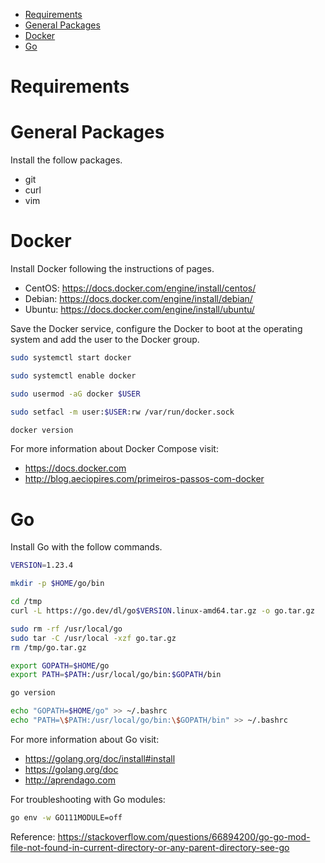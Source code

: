 <!-- TOC -->

- [Requirements](#requirements)
- [General Packages](#general-packages)
- [Docker](#docker)
- [Go](#go)

<!-- TOC -->

# Requirements

# General Packages

Install the follow packages.

* git
* curl
* vim

# Docker

Install Docker following the instructions of pages.

* CentOS: https://docs.docker.com/engine/install/centos/
* Debian: https://docs.docker.com/engine/install/debian/
* Ubuntu: https://docs.docker.com/engine/install/ubuntu/

Save the Docker service, configure the Docker to boot at the operating system and add the user to the Docker group.

```bash
sudo systemctl start docker

sudo systemctl enable docker

sudo usermod -aG docker $USER

sudo setfacl -m user:$USER:rw /var/run/docker.sock

docker version
```

For more information about Docker Compose visit:

* https://docs.docker.com
* http://blog.aeciopires.com/primeiros-passos-com-docker

# Go

Install Go with the follow commands.

```bash
VERSION=1.23.4

mkdir -p $HOME/go/bin

cd /tmp
curl -L https://go.dev/dl/go$VERSION.linux-amd64.tar.gz -o go.tar.gz

sudo rm -rf /usr/local/go 
sudo tar -C /usr/local -xzf go.tar.gz
rm /tmp/go.tar.gz

export GOPATH=$HOME/go
export PATH=$PATH:/usr/local/go/bin:$GOPATH/bin

go version

echo "GOPATH=$HOME/go" >> ~/.bashrc
echo "PATH=\$PATH:/usr/local/go/bin:\$GOPATH/bin" >> ~/.bashrc
```

For more information about Go visit:

* https://golang.org/doc/install#install
* https://golang.org/doc
* http://aprendago.com

For troubleshooting with Go modules:

```bash
go env -w GO111MODULE=off
```

Reference: https://stackoverflow.com/questions/66894200/go-go-mod-file-not-found-in-current-directory-or-any-parent-directory-see-go
